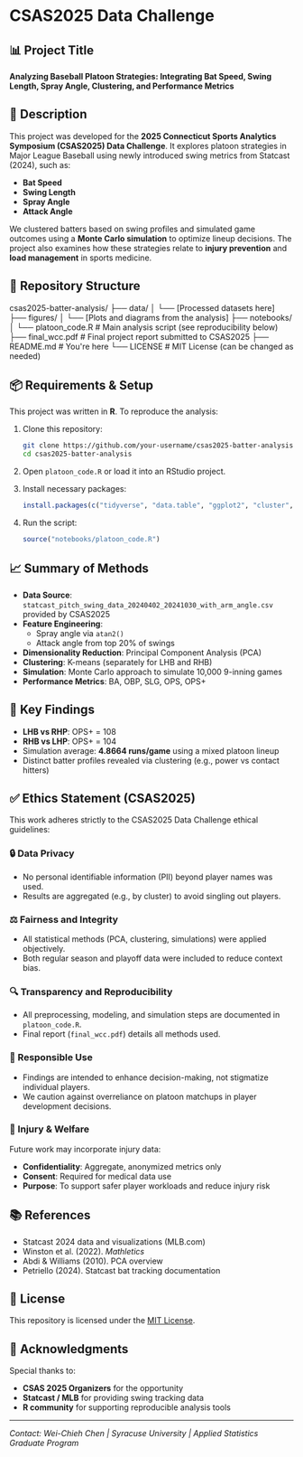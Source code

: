 # CSAS2025 Data Challenge 

## 📊 Project Title
**Analyzing Baseball Platoon Strategies: Integrating Bat Speed, Swing Length, Spray Angle, Clustering, and Performance Metrics**

## 📝 Description
This project was developed for the **2025 Connecticut Sports Analytics Symposium (CSAS2025) Data Challenge**. It explores platoon strategies in Major League Baseball using newly introduced swing metrics from Statcast (2024), such as:

- **Bat Speed**
- **Swing Length**
- **Spray Angle**
- **Attack Angle**

We clustered batters based on swing profiles and simulated game outcomes using a **Monte Carlo simulation** to optimize lineup decisions. The project also examines how these strategies relate to **injury prevention** and **load management** in sports medicine.

## 📁 Repository Structure

csas2025-batter-analysis/
├── data/
│ └── [Processed datasets here]
├── figures/
│ └── [Plots and diagrams from the analysis]
├── notebooks/
│ └── platoon_code.R # Main analysis script (see reproducibility below)
├── final_wcc.pdf # Final project report submitted to CSAS2025
├── README.md # You're here
└── LICENSE # MIT License (can be changed as needed)


## 📦 Requirements & Setup

This project was written in **R**. To reproduce the analysis:

1. Clone this repository:
    ```bash
    git clone https://github.com/your-username/csas2025-batter-analysis.git
    cd csas2025-batter-analysis
    ```

2. Open `platoon_code.R` or load it into an RStudio project.

3. Install necessary packages:
    ```r
    install.packages(c("tidyverse", "data.table", "ggplot2", "cluster", "factoextra", "summarytools"))
    ```

4. Run the script:
    ```r
    source("notebooks/platoon_code.R")
    ```

## 📈 Summary of Methods

- **Data Source**: `statcast_pitch_swing_data_20240402_20241030_with_arm_angle.csv` provided by CSAS2025
- **Feature Engineering**:
  - Spray angle via `atan2()`
  - Attack angle from top 20% of swings
- **Dimensionality Reduction**: Principal Component Analysis (PCA)
- **Clustering**: K-means (separately for LHB and RHB)
- **Simulation**: Monte Carlo approach to simulate 10,000 9-inning games
- **Performance Metrics**: BA, OBP, SLG, OPS, OPS+

## 🧠 Key Findings

- **LHB vs RHP**: OPS+ = 108
- **RHB vs LHP**: OPS+ = 104
- Simulation average: **4.8664 runs/game** using a mixed platoon lineup
- Distinct batter profiles revealed via clustering (e.g., power vs contact hitters)

## ✅ Ethics Statement (CSAS2025)

This work adheres strictly to the CSAS2025 Data Challenge ethical guidelines:

### 🔒 Data Privacy
- No personal identifiable information (PII) beyond player names was used.
- Results are aggregated (e.g., by cluster) to avoid singling out players.

### ⚖️ Fairness and Integrity
- All statistical methods (PCA, clustering, simulations) were applied objectively.
- Both regular season and playoff data were included to reduce context bias.

### 🔍 Transparency and Reproducibility
- All preprocessing, modeling, and simulation steps are documented in `platoon_code.R`.
- Final report (`final_wcc.pdf`) details all methods used.

### 🙌 Responsible Use
- Findings are intended to enhance decision-making, not stigmatize individual players.
- We caution against overreliance on platoon matchups in player development decisions.

### 🏥 Injury & Welfare
Future work may incorporate injury data:
- **Confidentiality**: Aggregate, anonymized metrics only
- **Consent**: Required for medical data use
- **Purpose**: To support safer player workloads and reduce injury risk

## 📚 References
- Statcast 2024 data and visualizations (MLB.com)
- Winston et al. (2022). *Mathletics*
- Abdi & Williams (2010). PCA overview
- Petriello (2024). Statcast bat tracking documentation

## 📜 License
This repository is licensed under the [MIT License](LICENSE).

## 🙏 Acknowledgments
Special thanks to:
- **CSAS 2025 Organizers** for the opportunity
- **Statcast / MLB** for providing swing tracking data
- **R community** for supporting reproducible analysis tools

---

*Contact: Wei-Chieh Chen | Syracuse University | Applied Statistics Graduate Program*
